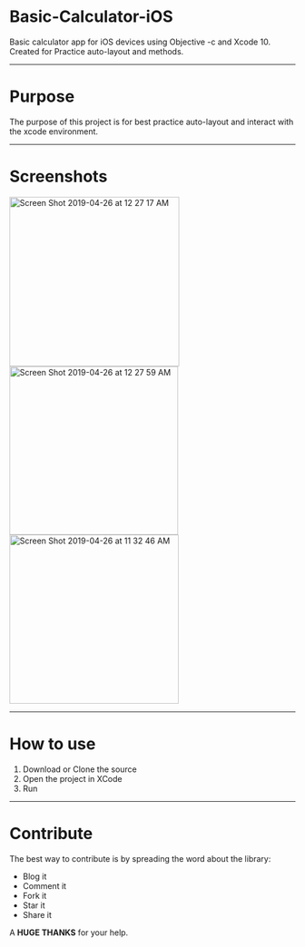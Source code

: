 # Basic-Calculator-iOS

Basic calculator app for iOS devices using Objective -c and Xcode 10. Created for Practice auto-layout and methods.

---

# Purpose

The purpose of this project is for best practice auto-layout and interact with the xcode environment.

---

# Screenshots

<img width="299" alt="Screen Shot 2019-04-26 at 12 27 17 AM" src="https://user-images.githubusercontent.com/43614338/56761107-360e5e00-67ba-11e9-9c5c-b5825c536a4c.png">

<img width="297" alt="Screen Shot 2019-04-26 at 12 27 59 AM" src="https://user-images.githubusercontent.com/43614338/56761115-3c043f00-67ba-11e9-85e3-b670bea025d5.png">

<img width="298" alt="Screen Shot 2019-04-26 at 11 32 46 AM" src="https://user-images.githubusercontent.com/43614338/56786589-1c4f3400-6817-11e9-954e-3e07e5ba9a73.png">

---

# How to use

1. Download or Clone the source
2. Open the project in XCode
3. Run

---

# Contribute

The best way to contribute is by spreading the word about the library:

* Blog it
* Comment it
* Fork it
* Star it
* Share it

A **HUGE THANKS** for your help.

